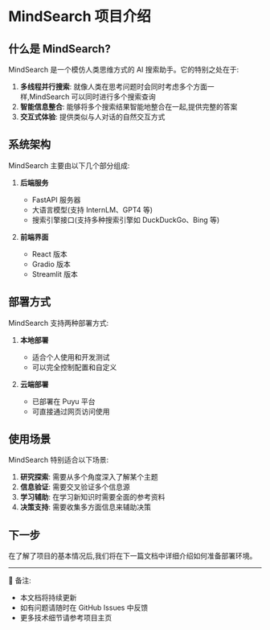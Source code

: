 # MindSearch 项目介绍

## 什么是 MindSearch?

MindSearch 是一个模仿人类思维方式的 AI 搜索助手。它的特别之处在于:

1. **多线程并行搜索**: 就像人类在思考问题时会同时考虑多个方面一样,MindSearch 可以同时进行多个搜索查询
2. **智能信息整合**: 能够将多个搜索结果智能地整合在一起,提供完整的答案
3. **交互式体验**: 提供类似与人对话的自然交互方式

## 系统架构

MindSearch 主要由以下几个部分组成:

1. **后端服务**
   - FastAPI 服务器
   - 大语言模型(支持 InternLM、GPT4 等)
   - 搜索引擎接口(支持多种搜索引擎如 DuckDuckGo、Bing 等)

2. **前端界面**
   - React 版本
   - Gradio 版本
   - Streamlit 版本

## 部署方式

MindSearch 支持两种部署方式:

1. **本地部署**
   - 适合个人使用和开发测试
   - 可以完全控制配置和自定义

2. **云端部署**
   - 已部署在 Puyu 平台
   - 可直接通过网页访问使用

## 使用场景

MindSearch 特别适合以下场景:

1. **研究探索**: 需要从多个角度深入了解某个主题
2. **信息验证**: 需要交叉验证多个信息源
3. **学习辅助**: 在学习新知识时需要全面的参考资料
4. **决策支持**: 需要收集多方面信息来辅助决策

## 下一步

在了解了项目的基本情况后,我们将在下一篇文档中详细介绍如何准备部署环境。

---

📝 备注:
- 本文档将持续更新
- 如有问题请随时在 GitHub Issues 中反馈
- 更多技术细节请参考项目主页 